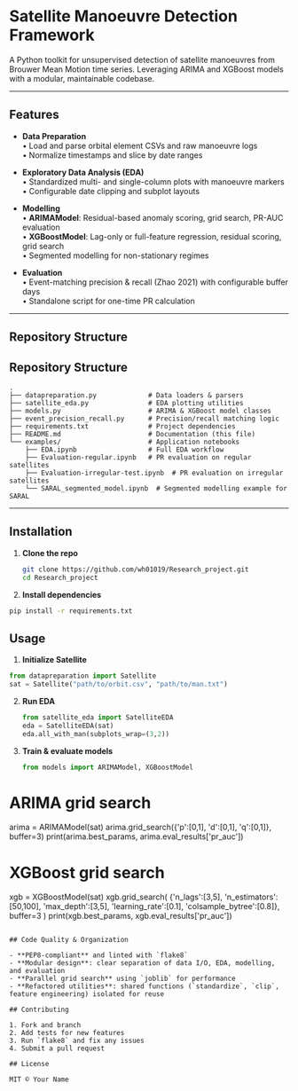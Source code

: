 # Satellite Manoeuvre Detection Framework

A Python toolkit for unsupervised detection of satellite manoeuvres from Brouwer Mean Motion time series. Leveraging ARIMA and XGBoost models with a modular, maintainable codebase.

---

## Features

- **Data Preparation**  
  • Load and parse orbital element CSVs and raw manoeuvre logs  
  • Normalize timestamps and slice by date ranges

- **Exploratory Data Analysis (EDA)**  
  • Standardized multi- and single-column plots with manoeuvre markers  
  • Configurable date clipping and subplot layouts

- **Modelling**  
  • **ARIMAModel**: Residual-based anomaly scoring, grid search, PR-AUC evaluation  
  • **XGBoostModel**: Lag-only or full-feature regression, residual scoring, grid search  
  • Segmented modelling for non-stationary regimes

- **Evaluation**  
  • Event-matching precision & recall (Zhao 2021) with configurable buffer days  
  • Standalone script for one-time PR calculation

---

## Repository Structure

## Repository Structure

```plaintext
.
├── datapreparation.py             # Data loaders & parsers
├── satellite_eda.py               # EDA plotting utilities
├── models.py                      # ARIMA & XGBoost model classes
├── event_precision_recall.py      # Precision/recall matching logic
├── requirements.txt               # Project dependencies
├── README.md                      # Documentation (this file)
└── examples/                      # Application notebooks
    ├── EDA.ipynb                  # Full EDA workflow
    ├── Evaluation-regular.ipynb   # PR evaluation on regular satellites
    ├── Evaluation-irregular-test.ipynb  # PR evaluation on irregular satellites
    └── SARAL_segmented_model.ipynb  # Segmented modelling example for SARAL
```


---

## Installation

1. **Clone the repo**  
   ```bash
   git clone https://github.com/wh01019/Research_project.git
   cd Research_project
   ```

2. **Install dependencies**
  ```bash
  pip install -r requirements.txt
  ```

## Usage

1. **Initialize Satellite**
```python
from datapreparation import Satellite
sat = Satellite("path/to/orbit.csv", "path/to/man.txt")
```

2. **Run EDA**
   ```python
   from satellite_eda import SatelliteEDA
   eda = SatelliteEDA(sat)
   eda.all_with_man(subplots_wrap=(3,2))
   ```
3. **Train & evaluate models**
   ```python
   from models import ARIMAModel, XGBoostModel

  # ARIMA grid search
  arima = ARIMAModel(sat)
  arima.grid_search({'p':[0,1], 'd':[0,1], 'q':[0,1]}, buffer=3)
  print(arima.best_params, arima.eval_results['pr_auc'])
  
  # XGBoost grid search
  xgb = XGBoostModel(sat)
  xgb.grid_search(
    {'n_lags':[3,5], 'n_estimators':[50,100], 'max_depth':[3,5],
     'learning_rate':[0.1], 'colsample_bytree':[0.8]},
    buffer=3
  )
  print(xgb.best_params, xgb.eval_results['pr_auc'])
   ```

## Code Quality & Organization

- **PEP8-compliant** and linted with `flake8`
- **Modular design**: clear separation of data I/O, EDA, modelling, and evaluation
- **Parallel grid search** using `joblib` for performance
- **Refactored utilities**: shared functions (`standardize`, `clip`, feature engineering) isolated for reuse

## Contributing

1. Fork and branch  
2. Add tests for new features  
3. Run `flake8` and fix any issues  
4. Submit a pull request  

## License

MIT © Your Name
